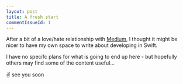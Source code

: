 ```yaml
---
layout: post
title: A fresh start
commentIssueId: 1
---
```


After a bit of a love/hate relationship with [Medium](https://medium.com/@iankeen),
I thought it might be nicer to have my own space to write about developing in Swift.

I have no specifc plans for what is going to end up here - but hopefully others may find some of the content useful... 

✌ see you soon
